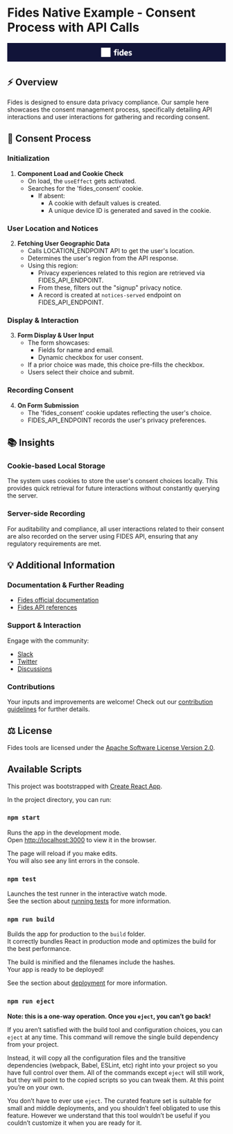 # Fides Native  Example - Consent Process with API Calls

![Fides banner](https://github.com/ethyca/fides/blob/main/docs/fides/docs/img/fides-banner.png "Fides banner")

## :zap: Overview

Fides is designed to ensure data privacy compliance. Our sample here showcases the consent management process, specifically detailing API interactions and user interactions for gathering and recording consent.

## :rocket: Consent Process

### Initialization

1. **Component Load and Cookie Check**
    - On load, the `useEffect` gets activated.
    - Searches for the 'fides_consent' cookie.
        * If absent: 
            + A cookie with default values is created.
            + A unique device ID is generated and saved in the cookie.

### User Location and Notices

2. **Fetching User Geographic Data**
    - Calls LOCATION_ENDPOINT API to get the user's location.
    - Determines the user's region from the API response.
    - Using this region:
        * Privacy experiences related to this region are retrieved via FIDES_API_ENDPOINT.
        * From these, filters out the "signup" privacy notice.
        * A record is created at `notices-served` endpoint on FIDES_API_ENDPOINT.

### Display & Interaction

3. **Form Display & User Input**
    - The form showcases:
        * Fields for name and email.
        * Dynamic checkbox for user consent.
    - If a prior choice was made, this choice pre-fills the checkbox.
    - Users select their choice and submit.

### Recording Consent

4. **On Form Submission**
    - The 'fides_consent' cookie updates reflecting the user's choice.
    - FIDES_API_ENDPOINT records the user's privacy preferences.

## :books: Insights

### Cookie-based Local Storage

The system uses cookies to store the user's consent choices locally. This provides quick retrieval for future interactions without constantly querying the server.

### Server-side Recording

For auditability and compliance, all user interactions related to their consent are also recorded on the server using FIDES API, ensuring that any regulatory requirements are met.

## :bulb: Additional Information

### Documentation & Further Reading

* [Fides official documentation](https://docs.ethyca.com)
* [Fides API references](https://docs.ethyca.com/dev-docs/api/overview)

### Support & Interaction

Engage with the community:

* [Slack](https://fid.es/join-slack)
* [Twitter](https://twitter.com/ethyca)
* [Discussions](https://github.com/ethyca/fides/discussions)

### Contributions

Your inputs and improvements are welcome! Check out our [contribution guidelines](https://docs.ethyca.com/fides/community/overview) for further details.

## :balance_scale: License

Fides tools are licensed under the [Apache Software License Version 2.0](https://www.apache.org/licenses/LICENSE-2.0).



## Available Scripts

This project was bootstrapped with [Create React App](https://github.com/facebook/create-react-app).

In the project directory, you can run:

### `npm start`

Runs the app in the development mode.\
Open [http://localhost:3000](http://localhost:3000) to view it in the browser.

The page will reload if you make edits.\
You will also see any lint errors in the console.

### `npm test`

Launches the test runner in the interactive watch mode.\
See the section about [running tests](https://facebook.github.io/create-react-app/docs/running-tests) for more information.

### `npm run build`

Builds the app for production to the `build` folder.\
It correctly bundles React in production mode and optimizes the build for the best performance.

The build is minified and the filenames include the hashes.\
Your app is ready to be deployed!

See the section about [deployment](https://facebook.github.io/create-react-app/docs/deployment) for more information.

### `npm run eject`

**Note: this is a one-way operation. Once you `eject`, you can’t go back!**

If you aren’t satisfied with the build tool and configuration choices, you can `eject` at any time. This command will remove the single build dependency from your project.

Instead, it will copy all the configuration files and the transitive dependencies (webpack, Babel, ESLint, etc) right into your project so you have full control over them. All of the commands except `eject` will still work, but they will point to the copied scripts so you can tweak them. At this point you’re on your own.

You don’t have to ever use `eject`. The curated feature set is suitable for small and middle deployments, and you shouldn’t feel obligated to use this feature. However we understand that this tool wouldn’t be useful if you couldn’t customize it when you are ready for it.

